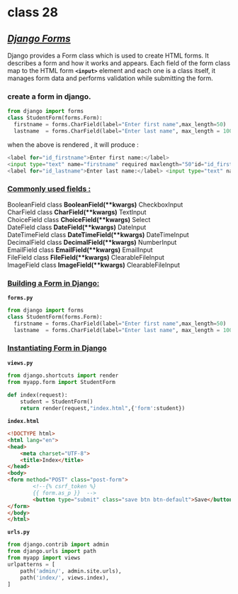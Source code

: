 # class 28

## <ins>*Django Forms*

Django provides a Form class which is used to create HTML forms. It describes a form and how it works and appears. Each field of the form class map to the HTML form __`<input>`__ element and each one is a class itself, it manages form data and performs validation while submitting the form.


 
### create a form in django.

```py
from django import forms  
class StudentForm(forms.Form):  
  firstname = forms.CharField(label="Enter first name",max_length=50)  
  lastname  = forms.CharField(label="Enter last name", max_length = 100)  
  ```
when the above is rendered , it will produce : 

```py
<label for="id_firstname">Enter first name:</label>  
<input type="text" name="firstname" required maxlength="50"id="id_firstname" />
<label for="id_lastname">Enter last name:</label> <input type="text" name="lastname" required maxlength="100" id="id_lastname" />  

```

### <ins>Commonly used fields :

BooleanField	class __BooleanField(**kwargs)__	CheckboxInput	<br>
CharField	class __CharField(**kwargs)__	TextInput	<br>
ChoiceField	class __ChoiceField(**kwargs)__	Select	<br>
DateField	class __DateField(**kwargs)__	DateInput	<br>
DateTimeField	class __DateTimeField(**kwargs)__	DateTimeInput	<br>
DecimalField	class __DecimalField(**kwargs)__	NumberInput	<br>
EmailField	class __EmailField(**kwargs)__	EmailInput	<br>
FileField	class __FileField(**kwargs)__	ClearableFileInput	<br>
ImageField	class __ImageField(**kwargs)__	ClearableFileInput	<br>


### <ins>Building a Form in Django:
__`forms.py`__
```py
from django import forms  
class StudentForm(forms.Form):  
  firstname = forms.CharField(label="Enter first name",max_length=50)  
  lastname  = forms.CharField(label="Enter last name", max_length = 100)  
  ```

### <ins> Instantiating Form in Django

__`views.py`__
```py
from django.shortcuts import render  
from myapp.form import StudentForm  
  
def index(request):  
    student = StudentForm()  
    return render(request,"index.html",{'form':student})  
```
__`index.html`__
```html
<!DOCTYPE html>  
<html lang="en">  
<head>  
    <meta charset="UTF-8">  
    <title>Index</title>  
</head>  
<body>  
<form method="POST" class="post-form">  
        <!--{% csrf_token %}  
        {{ form.as_p }}  -->
        <button type="submit" class="save btn btn-default">Save</button>  
</form>  
</body>  
</html>  
```
__`urls.py`__

```py
from django.contrib import admin  
from django.urls import path  
from myapp import views  
urlpatterns = [  
    path('admin/', admin.site.urls),  
    path('index/', views.index),  
]  
```

